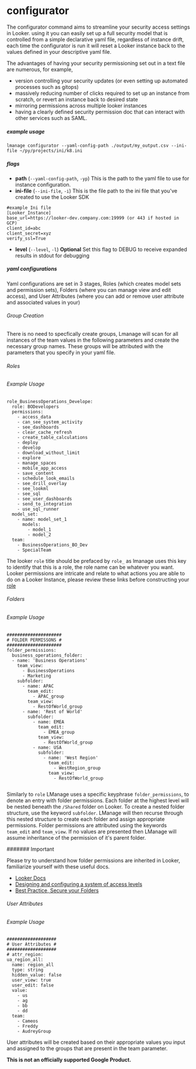 # configurator
The configurator command aims to streamline your security access settings in Looker. using it you can easily set up a full security model that is controlled from a simple declarative yaml file, regardless of instance drift, each time the configurator is run it will reset a Looker instance back to the values defined in your descriptive yaml file. 

The advantages of having your security permissioning set out in a text file are numerous, for example, 
- version controlling your security updates (or even setting up automated processes such as gitops)
- massively reducing number of clicks required to set up an instance from scratch, or revert an instance back to desired state
- mirroring permissions across multiple looker instances
- having a clearly defined security permission doc that can interact with other services such as SAML.

##### example usage
`lmanage configurator --yaml-config-path ./output/my_output.csv --ini-file ~/py/projects/ini/k8.ini`
##### flags
- **path** (`--yaml-config-path`, `-yp`) This is the path to the yaml file to use for instance configuration. 
- **ini-file** (`--ini-file`, `-i`) This is the file path to the ini file that you've created to use the Looker SDK
```
#example Ini file
[Looker_Instance]
base_url=https://looker-dev.company.com:19999 (or 443 if hosted in GCP)
client_id=abc
client_secret=xyz
verify_ssl=True
```
- **level** (`--level`, `-l`) **Optional** Set this flag to DEBUG to receive expanded results in stdout for debugging  

##### yaml configurations
Yaml configurations are set in 3 stages, Roles (which creates model sets and permission sets), Folders (where you can manage view and edit access), and User Attributes (where you can add or remove user attribute and associated values in your)

###### Group Creation
There is no need to specfically create groups, Lmanage will scan for all instances of the team values in the following parameters and create the necessary group names. These groups will be attributed with the parameters that you specify in your yaml file.

###### Roles
###### Example Usage
```
role_BusinessOperations_Develope:
  role: BODevelopers
  permissions:
    - access_data
    - can_see_system_activity
    - see_dashboards
    - clear_cache_refresh
    - create_table_calculations
    - deploy
    - develop
    - download_without_limit
    - explore
    - manage_spaces
    - mobile_app_access
    - save_content
    - schedule_look_emails
    - see_drill_overlay
    - see_lookml
    - see_sql
    - see_user_dashboards
    - send_to_integration 
    - use_sql_runner
  model_set:
    - name: model_set_1
      models:
        - model_1 
        - model_2
  team:
    - BusinessOperations_BO_Dev
    - SpecialTeam
```
The looker `role` title should be prefaced by `role_` as lmanage uses this key to identify that this is a role, the role name can be whatever you want. Looker permissions are intricate and relate to what actions you are able to do on a Looker Instance, please review these links before constructing your [role](https://docs.looker.com/admin-options/settings/roles)

###### Folders
###### Example Usage
```
#####################
# FOLDER PERMISSONS #
#####################
folder_permissions:
  business_operations_folder: 
  - name: 'Business Operations' 
    team_view:
      - BusinessOperations
      - Marketing
    subfolder:
      - name: APAC 
        team_edit:
          - APAC_group
        team_view:
          - RestOfWorld_group 
      - name: 'Rest of World'
        subfolder:
          - name: EMEA
            team_edit:
              - EMEA_group
            team_view:
              - RestOfWorld_group
          - name: USA
            subfolder:
              - name: 'West Region'
                team_edit:
                  - WestRegion_group 
                team_view:
                  - RestOfWorld_group
 
```
Similarly to `role` LManage uses a specific keyphrase `folder_permissions`, to denote an entry with folder permissions. Each folder at the highest level will be nested beneath the `/Shared` folder on Looker. To create a nested folder structure, use the keyword `subfolder`. LManage will then recurse through this nested structure to create each folder and assign appropriate permissions. Folder permissions are attributed using the keywords `team_edit` and `team_view`. If no values are presented then LManage will assume inheritance of the permission of it's parent folder.

####### Important

Please try to understand how folder permissions are inherited in Looker, familiarize yourself with these useful docs. 
- [Looker Docs](https://docs.looker.com/sharing-and-publishing/organizing-spaces)
- [Designing and configuring a system of access levels](https://docs.looker.com/admin-options/tutorials/access-controls)
- [Best Practice, Secure your Folders](https://help.looker.com/hc/en-us/articles/360001897687-Best-Practice-Secure-Your-Spaces-A-Content-Access-Walk-through)

###### User Attributes
###### Example Usage

```
###################
# User Attributes #
###################
# attr_region:
ua_region_all:
  name: region_all
  type: string
  hidden_value: false 
  user_view: true
  user_edit: false
  value:
    - us
    - ag
    - bb
    - dd
  team:
    - Cameos
    - Freddy
    - AudreyGroup
```
User attributes will be created based on their appropriate values you input and assigned to the groups that are present in the team parameter.

**This is not an officially supported Google Product.**
